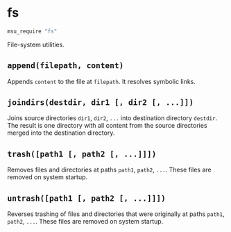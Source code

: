 
# fs


```bash
msu_require "fs"
```

File-system utilities.


## `append(filepath, content)`

Appends `content` to the file at `filepath`. It resolves symbolic links.


## `joindirs(destdir, dir1 [, dir2 [, ...]])`

Joins source directories `dir1`, `dir2`, `...` into destination directory `destdir`. The result is one directory with all content from the source directories merged into the destination directory.


## `trash([path1 [, path2 [, ...]]])`

Removes files and directories at paths `path1`, `path2`, `...`. These files are removed on system startup.


## `untrash([path1 [, path2 [, ...]]])`

Reverses trashing of files and directories that were originally at paths `path1`, `path2`, `...`. These files are removed on system startup.
